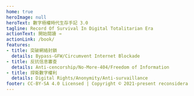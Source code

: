 ```yaml
---
home: true
heroImage: null
heroText: 數字極權時代生存手記 3.0
tagline: Record Of Survival In Digital Totalitarian Era
actionText: 開始閱讀 →
actionLink: /book/
features:
- title: 突破網絡封鎖
  details: Bypass-GFW/Circumvent Internet Blockade
- title: 反抗信息審查
  details: Anti-cencorship/No-More-404/Freedom of Information
- title: 捍衛數字權利
  details: Digital Rights/Anonymity/Anti-survaillance
footer: CC-BY-SA 4.0 Licensed | Copyright © 2021-present reconsidera
---
```


